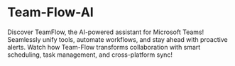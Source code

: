 # Team-Flow-AI
Discover TeamFlow, the AI-powered assistant for Microsoft Teams! Seamlessly unify tools, automate workflows, and stay ahead with proactive alerts. Watch how Team-Flow transforms collaboration with smart scheduling, task management, and cross-platform sync!
